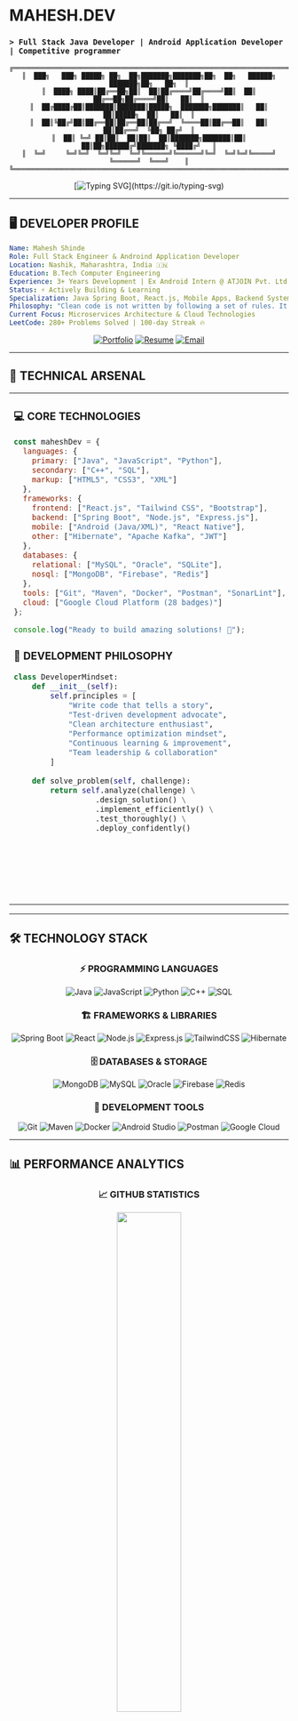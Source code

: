 # MAHESH.DEV
### `> Full Stack Java Developer | Android Application Developer | Competitive programmer`

<div align="center">

```ascii
╔═════════════════════════════════════════════════════════════════════════════════════╗
║  ███╗   ███╗ █████╗ ██╗  ██╗███████╗███████╗██╗  ██╗   ██████╗ ███████╗██╗   ██╗  ║
║  ████╗ ████║██╔══██╗██║  ██║██╔════╝██╔════╝██║  ██║   ██╔══██╗██╔════╝██║   ██║  ║
║  ██╔████╔██║███████║███████║█████╗  ███████╗███████║   ██║  ██║█████╗  ██║   ██║  ║
║  ██║╚██╔╝██║██╔══██║██╔══██║██╔══╝  ╚════██║██╔══██║   ██║  ██║██╔══╝  ╚██╗ ██╔╝  ║
║  ██║ ╚═╝ ██║██║  ██║██║  ██║███████╗███████║██║  ██║██╗██████╔╝███████╗ ╚████╔╝   ║
║  ╚═╝     ╚═╝╚═╝  ╚═╝╚═╝  ╚═╝╚══════╝╚══════╝╚═╝  ╚═╝╚═╝╚═════╝ ╚══════╝  ╚═══╝    ║
╚═════════════════════════════════════════════════════════════════════════════════════╝
```

</div>

<div align="center">
  
[![Typing SVG](https://readme-typing-svg.herokuapp.com?font=JetBrains+Mono&weight=700&size=22&duration=3000&pause=1000&color=00D4FF&center=true&vCenter=true&multiline=true&width=800&height=120&lines=System.out.println(%22Hello%2C+World!%22);Full+Stack+Engineer+%7C+India+%F0%9F%87%AE%F0%9F%87%B3;3%2B+Years+Experience+%7C+91.37%25+Academic+Excellence;Building+scalable+solutions+with+passion+%F0%9F%9A%80)](https://git.io/typing-svg)

</div>

---

## 🖥️ **DEVELOPER PROFILE**

```yaml
Name: Mahesh Shinde
Role: Full Stack Engineer & Androind Application Developer
Location: Nashik, Maharashtra, India 🇮🇳
Education: B.Tech Computer Engineering
Experience: 3+ Years Development | Ex Android Intern @ ATJOIN Pvt. Ltd.
Status: ⚡ Actively Building & Learning
Specialization: Java Spring Boot, React.js, Mobile Apps, Backend Systems
Philosophy: "Clean code is not written by following a set of rules. It's written by developers who care."
Current Focus: Microservices Architecture & Cloud Technologies
LeetCode: 280+ Problems Solved | 100-day Streak 🔥
```

<div align="center">

[![Portfolio](https://img.shields.io/badge/🌐_PORTFOLIO-0A66C2?style=for-the-badge&logo=vercel&logoColor=white)](https://maheshshinde-dev.vercel.app)
[![Resume](https://img.shields.io/badge/📋_RESUME-FF5722?style=for-the-badge&logo=adobeacrobatreader&logoColor=white)](https://maheshshinde9100.hackerresume.io/cdbe784f-7325-4ca3-a047-9a2c4ec314cc)
[![Email](https://img.shields.io/badge/📧_CONTACT-EA4335?style=for-the-badge&logo=gmail&logoColor=white)](mailto:contact.shindemahesh2112@gmail.com)

</div>

---

## 🔧 **TECHNICAL ARSENAL**

<table>
<tr>
<td width="50%" valign="top">

### **💻 CORE TECHNOLOGIES**
```javascript
const maheshDev = {
  languages: {
    primary: ["Java", "JavaScript", "Python"],
    secondary: ["C++", "SQL"],
    markup: ["HTML5", "CSS3", "XML"]
  },
  frameworks: {
    frontend: ["React.js", "Tailwind CSS", "Bootstrap"],
    backend: ["Spring Boot", "Node.js", "Express.js"],
    mobile: ["Android (Java/XML)", "React Native"],
    other: ["Hibernate", "Apache Kafka", "JWT"]
  },
  databases: {
    relational: ["MySQL", "Oracle", "SQLite"],
    nosql: ["MongoDB", "Firebase", "Redis"]
  },
  tools: ["Git", "Maven", "Docker", "Postman", "SonarLint"],
  cloud: ["Google Cloud Platform (28 badges)"]
};

console.log("Ready to build amazing solutions! 🚀");
```

### **🎯 DEVELOPMENT PHILOSOPHY**
```python
class DeveloperMindset:
    def __init__(self):
        self.principles = [
            "Write code that tells a story",
            "Test-driven development advocate", 
            "Clean architecture enthusiast",
            "Performance optimization mindset",
            "Continuous learning & improvement",
            "Team leadership & collaboration"
        ]
    
    def solve_problem(self, challenge):
        return self.analyze(challenge) \
                  .design_solution() \
                  .implement_efficiently() \
                  .test_thoroughly() \
                  .deploy_confidently()
```

</td>
<td width="50%" valign="top">

### **🚀 CURRENT PROJECTS**
```typescript
interface ProjectStatus {
  name: string;
  tech: string[];
  status: 'production' | 'development';
  users?: number;
  performance?: string;
}

const activeProjects: ProjectStatus[] = [
  {
    name: "MenteeConnect Platform",
    tech: ["React.js", "Spring Boot", "MongoDB", "JWT"],
    status: "production",
    users: 100,
    performance: "sub-200ms API response"
  },
  {
    name: "CodeComplexityAI",
    tech: ["React", "Node.js", "Gemini API"],
    status: "production",
    performance: "95% accuracy across 7+ languages"
  },
  {
    name: "NeonQuiz",
    tech: ["HTML", "CSS", "Javascript"],
    status: "production",
    performance: "100% working with quiz generation to score breakdown"
  },
  {
    name: "Student Mentoring System",
    tech: ["Java", "Gradle", "Android Studio", "PHPMyAdmin"],
    status: "Production",
    users: 131
  }
];
```

### **🌐 PROFESSIONAL NETWORK**
```bash
# Connect with me across platforms
git clone https://github.com/maheshshinde9100
cd professional-network/

./connect.sh --linkedin --user=maheshshinde9100
./connect.sh --leetcode --user=code-with-mahesh
./connect.sh --portfolio --url=maheshshinde-dev.vercel.app
./connect.sh --email --address=maheshshinde9100@gmail.com

echo "Let's build something amazing together! 🤝"
```

</td>
</tr>
</table>

---

## 🛠️ **TECHNOLOGY STACK**

<div align="center">

### **⚡ PROGRAMMING LANGUAGES**
![Java](https://img.shields.io/badge/Java-ED8B00?style=for-the-badge&logo=openjdk&logoColor=white)
![JavaScript](https://img.shields.io/badge/JavaScript-F7DF1E?style=for-the-badge&logo=javascript&logoColor=black)
![Python](https://img.shields.io/badge/Python-3776AB?style=for-the-badge&logo=python&logoColor=white)
![C++](https://img.shields.io/badge/C++-00599C?style=for-the-badge&logo=cplusplus&logoColor=white)
![SQL](https://img.shields.io/badge/SQL-4479A1?style=for-the-badge&logo=postgresql&logoColor=white)

### **🏗️ FRAMEWORKS & LIBRARIES**
![Spring Boot](https://img.shields.io/badge/Spring_Boot-6DB33F?style=for-the-badge&logo=spring&logoColor=white)
![React](https://img.shields.io/badge/React-20232A?style=for-the-badge&logo=react&logoColor=61DAFB)
![Node.js](https://img.shields.io/badge/Node.js-339933?style=for-the-badge&logo=nodedotjs&logoColor=white)
![Express.js](https://img.shields.io/badge/Express.js-000000?style=for-the-badge&logo=express&logoColor=white)
![TailwindCSS](https://img.shields.io/badge/Tailwind_CSS-38B2AC?style=for-the-badge&logo=tailwind-css&logoColor=white)
![Hibernate](https://img.shields.io/badge/Hibernate-59666C?style=for-the-badge&logo=hibernate&logoColor=white)

### **🗄️ DATABASES & STORAGE**
![MongoDB](https://img.shields.io/badge/MongoDB-4EA94B?style=for-the-badge&logo=mongodb&logoColor=white)
![MySQL](https://img.shields.io/badge/MySQL-4479A1?style=for-the-badge&logo=mysql&logoColor=white)
![Oracle](https://img.shields.io/badge/Oracle-F80000?style=for-the-badge&logo=oracle&logoColor=white)
![Firebase](https://img.shields.io/badge/Firebase-FF6F00?style=for-the-badge&logo=firebase&logoColor=white)
![Redis](https://img.shields.io/badge/Redis-DC382D?style=for-the-badge&logo=redis&logoColor=white)

### **🔧 DEVELOPMENT TOOLS**
![Git](https://img.shields.io/badge/Git-F05032?style=for-the-badge&logo=git&logoColor=white)
![Maven](https://img.shields.io/badge/Maven-C71A36?style=for-the-badge&logo=apache-maven&logoColor=white)
![Docker](https://img.shields.io/badge/Docker-2496ED?style=for-the-badge&logo=docker&logoColor=white)
![Android Studio](https://img.shields.io/badge/Android_Studio-3DDC84?style=for-the-badge&logo=android-studio&logoColor=white)
![Postman](https://img.shields.io/badge/Postman-FF6C37?style=for-the-badge&logo=postman&logoColor=white)
![Google Cloud](https://img.shields.io/badge/Google_Cloud-4285F4?style=for-the-badge&logo=google-cloud&logoColor=white)

</div>

---

## 📊 **PERFORMANCE ANALYTICS**

<div align="center">

### **📈 GITHUB STATISTICS**
<img width="48%" src="https://github-readme-stats.vercel.app/api?username=maheshshinde9100&show_icons=true&theme=radical&hide_border=true&count_private=true&include_all_commits=true&custom_title=GitHub%20Analytics" />

<!-- <img width="48%" src="https://github-readme-streak-stats.herokuapp.com/?user=maheshshinde9100&theme=radical&hide_border=true" /> -->

### **💻 CODING LANGUAGE DISTRIBUTION**
<img width="42%" src="https://github-readme-stats.vercel.app/api/top-langs/?username=maheshshinde9100&theme=radical&hide_border=true&layout=compact&langs_count=10&custom_title=Language%20Stats" />

### **🏆 CODING ACHIEVEMENTS**
<img src="https://github-profile-trophy.vercel.app/?username=maheshshinde9100&theme=radical&no-frame=true&no-bg=true&row=1&column=6" />

</div>

---

## 🚀 **FEATURED PROJECTS**

<div align="center">

### **🌟 PRODUCTION APPLICATIONS**

```java
public class FeaturedProject {
    private String name;
    private String[] techStack;
    private String status;
    private int users;
    private String performance;
    private String liveUrl;
    
    // Featured Projects Array
    FeaturedProject[] projects = {
        new FeaturedProject("MenteeConnect", 
            new String[]{"React.js", "Spring Boot", "MongoDB", "JWT"}, 
            "🟢 Live", 100, "sub-200ms", "Production Ready"),
            
        new FeaturedProject("CodeComplexityAI", 
            new String[]{"React", "Node.js", "Gemini API"}, 
            "🟢 Live", 500, "95% accuracy", "code-complexity-ai.vercel.app"),
            
        new FeaturedProject("Student Mentoring System", 
            new String[]{"Java", "Android", "SQLite", "PHP"}, 
            "🟢 Deployed", 50, "College-wide", "Team Leadership Project")
    };
}
```

[![MenteeConnect](https://img.shields.io/badge/🤝_MenteeConnect-20232A?style=for-the-badge&logo=react&logoColor=61DAFB)](https://github.com/maheshshinde9100)
[![CodeComplexityAI](https://img.shields.io/badge/🤖_CodeComplexityAI-00D4FF?style=for-the-badge&logo=vercel&logoColor=white)](https://code-complexity-ai.vercel.app)
[![CodeComplexityAI](https://img.shields.io/badge/👽_NeonQuiz-e7b910?style=for-the-badge&logo=vercel&logoColor=white)](https://neonquiz-by-mahesh.netlify.app/)
[![Portfolio](https://img.shields.io/badge/🌐_Portfolio-FF5722?style=for-the-badge&logo=netlify&logoColor=white)](https://maheshshinde-dev.vercel.app)

### **🎯 PROJECT METRICS**
```
┌─────────────────────────────────────────────────────────────────┐
│  PROJECT IMPACT ANALYSIS                                       │
│  ═══════════════════════════════════════════════════════════   │
│  👥 Total Users Served: 650+                                   │
│  ⚡ API Response Time: <200ms                                   │
│  🏆 Team Projects Led: 4+ members                              │
│  🚀 Production Deployments: 3+                                 │
│  🔧 Technologies Mastered: 15+                                 │
└─────────────────────────────────────────────────────────────────┘
```

</div>

---

## 🎯 **CODING CHALLENGES & ACHIEVEMENTS**

<div align="center">

### **🏅 PROBLEM SOLVING PLATFORMS**
[![LeetCode](https://img.shields.io/badge/LeetCode-FFA116?style=for-the-badge&logo=leetcode&logoColor=black)](https://leetcode.com/code-with-mahesh)
[![HackerRank](https://img.shields.io/badge/HackerRank-2EC866?style=for-the-badge&logo=hackerrank&logoColor=white)](https://www.hackerrank.com/maheshshinde9100)
[![Google Cloud](https://img.shields.io/badge/Google_Cloud-4285F4?style=for-the-badge&logo=google-cloud&logoColor=white)](https://www.cloudskillsboost.google/)

### **🔥 COMPETITIVE PROGRAMMING STATS**
```cpp
class CompetitiveProgrammer {
private:
    string name = "Mahesh Shinde";
    int leetcode_problems = 280;
    int streak_days = 100;
    string rank = "401,143 / 2M+ users";
    int gcp_badges = 28;
    int gcp_points = 26411;
    
public:
    void displayAchievements() {
        cout << "LeetCode Problems Solved: " << leetcode_problems << endl;
        cout << "Longest Streak: " << streak_days << " days 🔥" << endl;
        cout << "Global Rank: " << rank << endl;
        cout << "GCP Badges: " << gcp_badges << endl;
        cout << "Always grinding for improvement! 💪" << endl;
    }
};
```

### **🏆 CERTIFICATIONS & BADGES**
```
╔══════════════════════════════════════════════════════════════════╗
║  🎓 PROFESSIONAL CERTIFICATIONS                                 ║
║  ════════════════════════════════════════════════════════════    ║
║  ☕ Java Programming - HackerRank, Programming Hub               ║
║  ⚛️  React.js & JavaScript - HackerRank, LetsUpgrade             ║
║  ☁️  Google Cloud Platform - 28 badges, 26,411 points           ║
║  🐍 Python Basics - Infosys Springboard                         ║
║  🏅 Outstanding Extracurricular Award 2024                      ║
║  👨‍💼 Team Leadership - 4+ member teams                            ║
╚══════════════════════════════════════════════════════════════════╝
```

</div>

---

## 🌐 **PROFESSIONAL NETWORK**

<div align="center">

```
┌─────────────────────────────────────────────────┐
│  ESTABLISHING PROFESSIONAL CONNECTIONS...      │
│  ████████████████████████████████████████ 100% │
└─────────────────────────────────────────────────┘
```

[![LinkedIn](https://img.shields.io/badge/LinkedIn-0077B5?style=for-the-badge&logo=linkedin&logoColor=white)](https://linkedin.com/in/mahesh-shinde-0a666b23b)
[![GitHub](https://img.shields.io/badge/GitHub-181717?style=for-the-badge&logo=github&logoColor=white)](https://github.com/maheshshinde9100)
[![Portfolio](https://img.shields.io/badge/Portfolio-FF5722?style=for-the-badge&logo=firefox&logoColor=white)](https://shindemaheshportfolio.netlify.app)
[![Email](https://img.shields.io/badge/Email-D14836?style=for-the-badge&logo=gmail&logoColor=white)](mailto:maheshshinde9100@gmail.com)

</div>

---

## 📈 **CONTRIBUTION ACTIVITY**

<div align="center">

### **🐍 CONTRIBUTION VISUALIZATION**
<img src="https://github-readme-activity-graph.vercel.app/graph?username=maheshshinde9100&theme=react-dark&hide_border=true&area=true" />

### **💻 CODING ACTIVITY & PROFILE STATS**
<img src="https://komarev.com/ghpvc/?username=coder-mahi&style=for-the-badge&color=0e75b6&labelColor=black" alt="Profile Views" />

</div>

---

## 🎯 **DEVELOPER MANIFESTO**

<div align="center">

```
╔══════════════════════════════════════════════════════════════════════════════════════╗
║                                                                                      ║
║  "I don't just write code; I architect solutions that scale, perform, and inspire.  ║
║   Every algorithm is a puzzle waiting to be solved, every bug is a lesson in        ║
║   disguise, and every successful deployment is a step toward building a better       ║
║   digital world."                                                                    ║
║                                                                                      ║
║   🚀 Passion-driven development with 3+ years experience                            ║
║   🎯 Problem-solving mindset with 280+ LeetCode solutions                           ║
║   🌱 Continuous learning approach (GCP certified)                                   ║
║   🤝 Collaboration and team leadership                                               ║
║   🏆 Academic excellence with 91.37% performance                                    ║
║                                                                                      ║
║                                    - Dev. Mahesh Shinde                             ║
║                                                                                      ║
╚══════════════════════════════════════════════════════════════════════════════════════╝
```

### **⚡ SYSTEM STATUS: READY FOR NEXT CHALLENGE**

```javascript
const currentStatus = {
    availability: "Open for opportunities",
    focus: ["Full Stack Development", "System Design", "Team Leadership"],
    nextGoals: ["Advanced Microservices", "Cloud Architecture", "Open Source"],
    collaboration: "Always ready to build amazing products! 🚀"
};

// Execute continuous improvement loop
while (developer.isAlive()) {
    developer.learn();
    developer.code();
    developer.optimize();
    developer.share();
}
```

</div>

---

<div align="center">

### **🌟 THANK YOU FOR EXPLORING MY CODE UNIVERSE 🌟**

```java
public class Gratitude {
    public static void main(String[] args) {
        System.out.println("Thanks for visiting my profile! 🙏");
        System.out.println("Let's connect and build something amazing together! 🚀");
        
        String[] contactMethods = {
            "📧 maheshshinde9100@gmail.com",
            "💼 linkedin.com/in/mahesh-shinde-0a666b23b", 
            "🌐 shindemaheshportfolio.netlify.app"
        };
        
        for (String contact : contactMethods) {
            System.out.println("Connect: " + contact);
        }
    }
}
```

![Footer](https://capsule-render.vercel.app/api?type=waving&color=gradient&customColorList=0,2,12,20&height=150&section=footer&text=Keep%20Coding!&fontSize=42&fontColor=fff&animation=fadeIn&fontAlignY=65)

</div>
